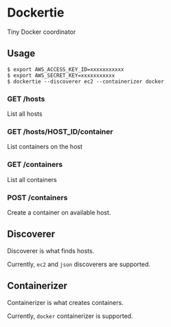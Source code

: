 Dockertie
==========

Tiny Docker coordinator

Usage
-----

```
$ export AWS_ACCESS_KEY_ID=xxxxxxxxxxx
$ export AWS_SECRET_KEY=xxxxxxxxxxx
$ dockertie --discoverer ec2 --containerizer docker
```

### GET /hosts

List all hosts

### GET /hosts/HOST_ID/container

List containers on the host

### GET /containers

List all containers

### POST /containers

Create a container on available host.

Discoverer
----------

Discoverer is what finds hosts.

Currently, `ec2` and `json` discoverers are supported.

Containerizer
-------------

Containerizer is what creates containers.

Currently, `docker` containerizer is supported.


